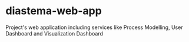 # diastema-web-app
Project's web application including services like Process Modelling, User Dashboard and Visualization Dashboard 
